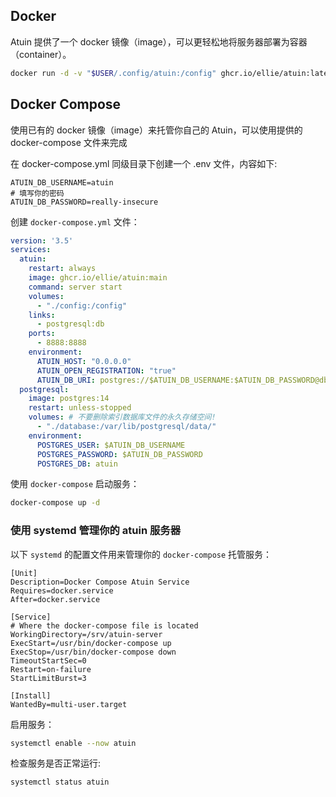 ## Docker

Atuin 提供了一个 docker 镜像（image），可以更轻松地将服务器部署为容器（container）。

```sh
docker run -d -v "$USER/.config/atuin:/config" ghcr.io/ellie/atuin:latest server start
```

## Docker Compose

使用已有的 docker 镜像（image）来托管你自己的 Atuin，可以使用提供的 docker-compose 文件来完成

在 docker-compose.yml 同级目录下创建一个 .env 文件，内容如下:

```
ATUIN_DB_USERNAME=atuin
# 填写你的密码
ATUIN_DB_PASSWORD=really-insecure
```

创建 `docker-compose.yml` 文件：

```yaml
version: '3.5'
services:
  atuin:
    restart: always
    image: ghcr.io/ellie/atuin:main
    command: server start
    volumes:
      - "./config:/config"
    links:
      - postgresql:db
    ports:
      - 8888:8888
    environment:
      ATUIN_HOST: "0.0.0.0"
      ATUIN_OPEN_REGISTRATION: "true"
      ATUIN_DB_URI: postgres://$ATUIN_DB_USERNAME:$ATUIN_DB_PASSWORD@db/atuin
  postgresql:
    image: postgres:14
    restart: unless-stopped
    volumes: # 不要删除索引数据库文件的永久存储空间!
      - "./database:/var/lib/postgresql/data/"
    environment:
      POSTGRES_USER: $ATUIN_DB_USERNAME
      POSTGRES_PASSWORD: $ATUIN_DB_PASSWORD
      POSTGRES_DB: atuin
```

使用 `docker-compose` 启动服务：

```sh
docker-compose up -d
```

### 使用 systemd 管理你的 atuin 服务器

以下 `systemd` 的配置文件用来管理你的 `docker-compose` 托管服务：

```
[Unit]
Description=Docker Compose Atuin Service
Requires=docker.service
After=docker.service

[Service]
# Where the docker-compose file is located
WorkingDirectory=/srv/atuin-server
ExecStart=/usr/bin/docker-compose up
ExecStop=/usr/bin/docker-compose down
TimeoutStartSec=0
Restart=on-failure
StartLimitBurst=3

[Install]
WantedBy=multi-user.target
```

启用服务：

```sh
systemctl enable --now atuin
```

检查服务是否正常运行:

```sh
systemctl status atuin
```
